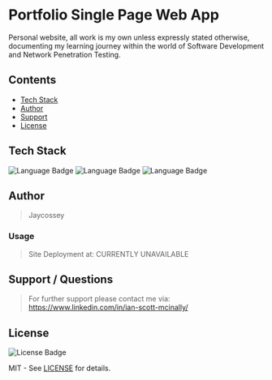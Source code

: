 # Portfolio Single Page Web App

Personal website, all work is my own unless expressly stated otherwise, documenting my learning journey within the world of Software Development and Network Penetration Testing.

## Contents
- [Tech Stack](#TechStack)
- [Author](#Author)
- [Support](#Contact)
- [License](#License)


## Tech Stack

<a name="TechStack"></a>
![Language Badge](https://img.shields.io/badge/Language-HTML-blue)
![Language Badge](https://img.shields.io/badge/Language-JS-yellow)
![Language Badge](https://img.shields.io/badge/Language-css-orange)

## Author

<a name="Author"></a>
> Jaycossey

### Usage

>Site Deployment at: CURRENTLY UNAVAILABLE

## Support / Questions

<a name="Contact"></a>
> For further support please contact me via: https://www.linkedin.com/in/ian-scott-mcinally/

## License

<a name="License"></a>
![License Badge](https://img.shields.io/badge/License-Apache_2.0-purple)


MIT - See <a href="./LICENSE">LICENSE</a> for details.
    
